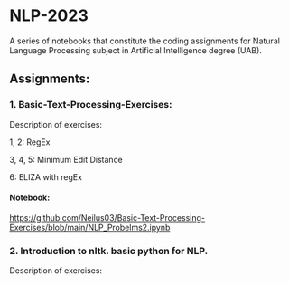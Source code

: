 # NLP-2023
A series of notebooks that constitute the coding assignments for Natural Language Processing subject in Artificial Intelligence degree (UAB).

## Assignments:

### 1. Basic-Text-Processing-Exercises:

Description of exercises:

1, 2: RegEx

3, 4, 5: Minimum Edit Distance

6: ELIZA with regEx

#### Notebook:
https://github.com/Neilus03/Basic-Text-Processing-Exercises/blob/main/NLP_Probelms2.ipynb


### 2. Introduction to nltk. basic python for NLP.

Description of exercises:


